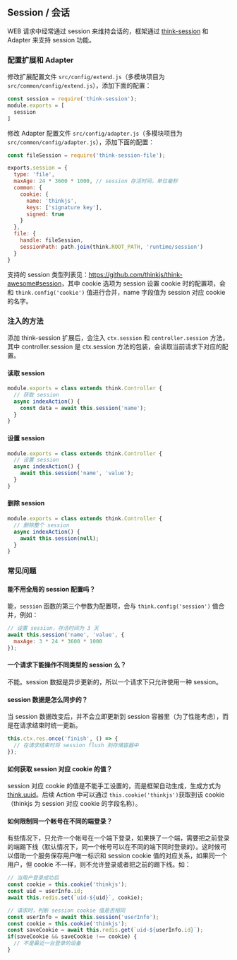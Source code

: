 ## Session / 会话

WEB 请求中经常通过 session 来维持会话的，框架通过 [think-session](https://github.com/thinkjs/think-session) 和 Adapter 来支持 session 功能。

### 配置扩展和 Adapter

修改扩展配置文件 `src/config/extend.js`（多模块项目为 `src/common/config/extend.js`），添加下面的配置：

```js
const session = require('think-session');
module.exports = [
  session
]
```


修改 Adapter 配置文件 `src/config/adapter.js`（多模块项目为 `src/common/config/adapter.js`），添加下面的配置：

```js
const fileSession = require('think-session-file');

exports.session = {
  type: 'file',
  maxAge: 24 * 3600 * 1000, // session 存活时间，单位毫秒
  common: {
    cookie: {
      name: 'thinkjs',
      keys: ['signature key'],
      signed: true
    }
  },
  file: {
    handle: fileSession,
    sessionPath: path.join(think.ROOT_PATH, 'runtime/session')
  }
}
```
支持的 session 类型列表见：<https://github.com/thinkjs/think-awesome#session>，其中 cookie 选项为 session 设置 cookie 时的配置项，会和 `think.config('cookie')` 值进行合并，name 字段值为 session 对应 cookie 的名字。


### 注入的方法

添加 think-session 扩展后，会注入 `ctx.session` 和 `controller.session` 方法，其中 controller.session 是 ctx.session 方法的包装，会读取当前请求下对应的配置。

#### 读取 session

```js
module.exports = class extends think.Controller {
  // 获取 session
  async indexAction() {
    const data = await this.session('name');
  }
}
```

#### 设置 session

```js
module.exports = class extends think.Controller {
  // 设置 session
  async indexAction() {
    await this.session('name', 'value');
  }
}
```

#### 删除 session

```js
module.exports = class extends think.Controller {
  // 删除整个 session
  async indexAction() {
    await this.session(null);
  }
}
```

### 常见问题

#### 能不用全局的 session 配置吗？

能，`session` 函数的第三个参数为配置项，会与 `think.config('session')` 值合并，例如：

```js
// 设置 session，存活时间为 3 天
await this.session('name', 'value', {
  maxAge: 3 * 24 * 3600 * 1000
});
```

#### 一个请求下能操作不同类型的 session 么？

不能。session 数据是异步更新的，所以一个请求下只允许使用一种 session。

#### session 数据是怎么同步的？

当 session 数据改变后，并不会立即更新到 session 容器里（为了性能考虑），而是在请求结束时统一更新。

```js
this.ctx.res.once('finish', () => {
  // 在请求结束时将 session flush 到存储容器中
});
```

#### 如何获取 session 对应 cookie 的值？

session 对应 cookie 的值是不能手工设置的，而是框架自动生成，生成方式为 [think.uuid](/doc/3.0/think.html#toc-9ac)。后续 Action 中可以通过 `this.cookie('thinkjs')`获取到该 cookie （thinkjs 为 session 对应 cookie 的字段名称）。

#### 如何限制同一个帐号在不同的端登录？

有些情况下，只允许一个帐号在一个端下登录，如果换了一个端，需要把之前登录的端踢下线（默认情况下，同一个帐号可以在不同的端下同时登录的）。这时候可以借助一个服务保存用户唯一标识和 session cookie 值的对应关系，如果同一个用户，但 cookie 不一样，则不允许登录或者把之前的踢下线。如：

```js
// 当用户登录成功后
const cookie = this.cookie('thinkjs');
const uid = userInfo.id;
await this.redis.set(`uid-${uid}`, cookie);

// 请求时，判断 session cookie 值是否相同
const userInfo = await this.session('userInfo');
const cookie = this.cookie('thinkjs');
const saveCookie = await this.redis.get(`uid-${userInfo.id}`);
if(saveCookie && saveCookie !== cookie) {
  // 不是最近一台登录的设备
}
```
